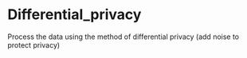 # Differential_privacy
Process the data using the method of differential privacy (add noise to protect privacy)
